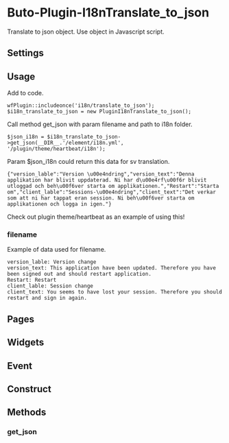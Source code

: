 # Buto-Plugin-I18nTranslate_to_json

<p>Translate to json object.
Use object in Javascript script.</p>

<a name="key_0"></a>

## Settings



<a name="key_1"></a>

## Usage

<p>Add to code.</p>
<pre><code>wfPlugin::includeonce('i18n/translate_to_json');
$i18n_translate_to_json = new PluginI18nTranslate_to_json();</code></pre>
<p>Call method get_json with param filename and path to i18n folder.</p>
<pre><code>$json_i18n = $i18n_translate_to_json-&gt;get_json(__DIR__.'/element/i18n.yml', '/plugin/theme/heartbeat/i18n');</code></pre>
<p>Param $json_i18n could return this data for sv translation.</p>
<pre><code>{"version_lable":"Version \u00e4ndring","version_text":"Denna applikation har blivit uppdaterad. Ni har d\u00e4rf\u00f6r blivit utloggad och beh\u00f6ver starta om applikationen.","Restart":"Starta om","client_lable":"Sessions-\u00e4ndring","client_text":"Det verkar som att ni har tappat eran session. Ni beh\u00f6ver starta om applikationen och logga in igen."}</code></pre>
<p>Check out plugin theme/heartbeat as an example of using this!</p>

<a name="key_1_0"></a>

### filename

<p>Example of data used for filename.</p>
<pre><code>version_lable: Version change
version_text: This application have been updated. Therefore you have been signed out and should restart application.
Restart: Restart
client_lable: Session change
client_text: You seems to have lost your session. Therefore you should restart and sign in again.</code></pre>

<a name="key_2"></a>

## Pages



<a name="key_3"></a>

## Widgets



<a name="key_4"></a>

## Event



<a name="key_5"></a>

## Construct



<a name="key_6"></a>

## Methods



<a name="key_6_0"></a>

### get_json



